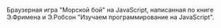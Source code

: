 Браузерная игра "Морской бой" на JavaScript, написанная по книге Э.Фримена и Э.Робсон "Изучаем программирование на JavaScript".
